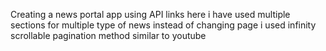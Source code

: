 Creating a news portal app using API links 
here i have used multiple sections for multiple type of news
instead of changing page i used infinity scrollable pagination method similar to youtube
